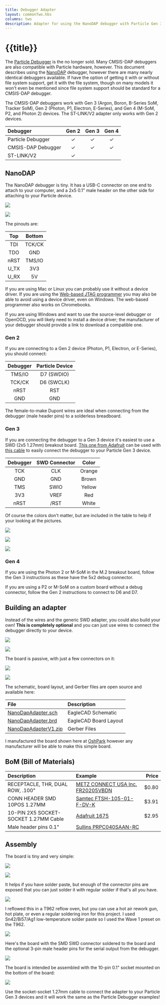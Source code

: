 ```yaml
---
title: Debugger Adapter
layout: commonTwo.hbs
columns: two
description: Adapter for using the NanoDAP debugger with Particle Gen 3 devices
---
```


# {{title}}

The [Particle Debugger](/reference/datasheets/accessories/debugger/) is the no longer sold. Many CMSIS-DAP debuggers are also compatible with Particle hardware, however. This document describes using the [NanoDAP](https://github.com/wuxx/nanoDAP-HS/blob/master/README_en.md) debugger, however there are many nearly identical debuggers available. If have the option of getting it with or without file system support, get it with the file system, though on many models it won't even be mentioned since file system support should be standard for a CMSIS-DAP debugger.

The CMSIS-DAP debuggers work with Gen 3 (Argon, Boron, B-Series SoM, Tracker SoM), Gen 2 (Photon, P1, Electron, E-Series), and Gen 4 (M-SoM, P2, and Photon 2) devices. The ST-LINK/V2 adapter only works with Gen 2 devices.

| Debugger | Gen 2 | Gen 3 | Gen 4 |
| :--- | :---: | :---: | :---: |
| Particle Debugger | &check; | &check; | &check; |
| CMSIS-DAP Debugger | &check; | &check; | &check; |
| ST-LINK/V2 | &check; |  |  |

## NanoDAP

The NanoDAP debugger is tiny. It has a USB-C connector on one end to attach to your computer, and a 2x5 0.1" male header on the other side for attaching to your Particle device.

![](/assets/images/debugger/nanodap1.jpeg)

![](/assets/images/debugger/nanodap2.jpeg)

The pinouts are:

| Top | Bottom |
| :---: | :---: |
| TDI  | TCK/CK |
| TDO  | GND |
| nRST | TMS/IO |
| U_TX | 3V3 |
| U_RX | 5V |

If you are using Mac or Linux you can probably use it without a device driver. If you are using the [Web-based JTAG programmer](/tools/device-restore/device-restore-jtag/) you may also be able to avoid using a device driver, even on Windows. The web-based programmer also works on Chromebooks.

If you are using Windows and want to use the source-level debugger or OpenOCD, you will likely need to install a device driver; the manufacturer of your debugger should provide a link to download a compatible one. 

### Gen 2

If you are connecting to a Gen 2 device (Photon, P1, Electron, or E-Series), you should connect:

| Debugger | Particle Device |
| :---: | :---: |
| TMS/IO | D7 (SWDIO) |
| TCK/CK | D6 (SWCLK) |
| nRST | RST | 
| GND | GND |

The female-to-make Dupont wires are ideal when connecting from the debugger (male header pins) to a solderless breadboard.

### Gen 3

If you are connecting the debugger to a Gen 3 device it's easiest to use a SWD (2x5 1.27mm) breakout board. [This one from Adafruit](https://www.adafruit.com/product/2743) can be used with [this cable](https://www.adafruit.com/product/1675) to easily connect the debugger to your Particle Gen 3 device.

| Debugger | SWD Connector | Color | 
| :---: | :---: | :---: | 
| TCK | CLK | Orange |
| GND | GND | Brown |
| TMS | SWIO | Yellow |
| 3V3 | VREF | Red |
| nRST | /RST | White |

Of course the colors don't matter, but are included in the table to help if your looking at the pictures.

![](/assets/images/debugger/connector1.jpeg)

![](/assets/images/debugger/connector2.jpeg)

![](/assets/images/debugger/connector3.jpeg)

### Gen 4

If you are using the Photon 2 or M-SoM in the M.2 breakout board, follow the Gen 3 instructions as these have the 5x2 debug connector.

If you are using a P2 or M-SoM on a custom board without a debug connector, follow the Gen 2 instructions to connect to D6 and D7.


## Building an adapter

Instead of the wires and the generic SWD adapter, you could also build your own! **This is completely optional** and you can just use wires to connect the debugger directly to your device.

![](/assets/images/debugger/final2.jpeg)

![](/assets/images/debugger/final1.jpeg)

The board is passive, with just a few connectors on it:

![](/assets/images/debugger/schematic.png)

![](/assets/images/debugger/board-layout.png)

The schematic, board layout, and Gerber files are open source and available here:

| File | Description |
| :--- | :--- |
| [NanoDapAdapter.sch](/assets/files/debugger/NanoDapAdapter.sch) | EagleCAD Schematic |
| [NanoDapAdapter.brd](/assets/files/debugger/NanoDapAdapter.brd) | EagleCAD Board Layout |
| [NanoDapAdapterV1.zip](/assets/files/debugger/NanoDapAdapterV1.zip) | Gerber Files |

I manufactured the board shown here at [OshPark](https://oshpark.com) however any manufacturer will be able to make this simple board.

## BoM (Bill of Materials)

| Description | Example | Price |
| :--- | :--- | ---: |
| RECEPTACLE, THR, DUAL ROW, .100" | [METZ CONNECT USA Inc. FR20205VBDN](https://www.digikey.com/en/products/detail/metz-connect-usa-inc/FR20205VBDN/12342897) | $0.80 |
| CONN HEADER SMD 10POS 1.27MM | [Samtec FTSH-105-01-F-DV-K](https://www.digikey.com/product-detail/en/FTSH-105-01-F-DV-K/SAM8796-ND/2649974) | $3.91 |
| 10-PIN 2X5 SOCKET-SOCKET 1.27MM Cable | [Adafruit 1675](https://www.digikey.com/en/products/detail/adafruit-industries-llc/1675/6827142) | $2.95 |
| Male header pins 0.1" | [Sullins PRPC040SAAN-RC](https://www.digikey.com/product-detail/en/PRPC040SAAN-RC/S1011EC-40-ND/2775214) | | 

## Assembly

The board is tiny and very simple:

![](/assets/images/debugger/adapter1.jpeg)

![](/assets/images/debugger/adapter2.jpeg)

It helps if you have solder paste, but enough of the connector pins are exposed that you can just solder it with regular solder if that's all you have.

![](/assets/images/debugger/adapter3.jpeg)

I reflowed this in a T962 reflow oven, but you can use a hot air rework gun, hot plate, or even a regular soldering iron for this project. I used Sn42/Bi57/Ag1 low-temperature solder paste so I used the Wave 1 preset on the T962.

![](/assets/images/debugger/adapter4.jpeg)

Here's the board with the SMD SWD connector soldered to the board and the optional 3-pin male header pins for the serial output from the debugger.

![](/assets/images/debugger/adapter5.jpeg)

The board is intended be assembled with the 10-pin 0.1" socket mounted on the bottom of the board:

![](/assets/images/debugger/adapter6.jpeg)

Use the socket-socket 1.27mm cable to connect the adapter to your Particle Gen 3 devices and it will work the same as the Particle Debugger examples!
